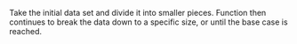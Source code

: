 
Take the initial data set and divide it into smaller pieces. Function then continues to break the data down to a specific size, or until the base case is reached.